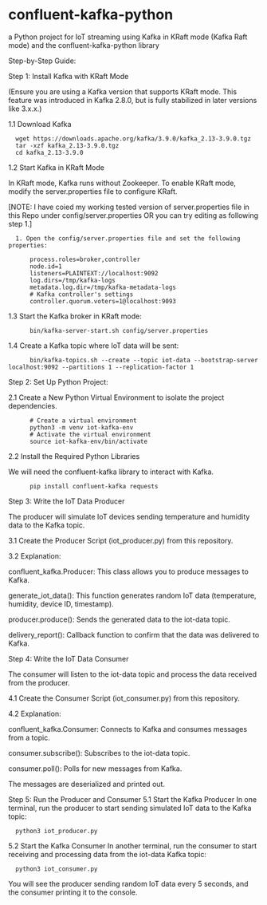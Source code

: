 # confluent-kafka-python
a Python project for IoT streaming using Kafka in KRaft mode (Kafka Raft mode) and the confluent-kafka-python library

Step-by-Step Guide:

Step 1: Install Kafka with KRaft Mode

  (Ensure you are using a Kafka version that supports KRaft mode. This feature was introduced in Kafka 2.8.0, but is fully stabilized in later versions like 3.x.x.)
  
  1.1 Download Kafka
  
      wget https://downloads.apache.org/kafka/3.9.0/kafka_2.13-3.9.0.tgz
      tar -xzf kafka_2.13-3.9.0.tgz
      cd kafka_2.13-3.9.0
  1.2 Start Kafka in KRaft Mode
  
  In KRaft mode, Kafka runs without Zookeeper. To enable KRaft mode, modify the server.properties file to configure KRaft.
    
  [NOTE: I have coied my working tested version of server.properties file in this Repo under config/server.properties OR you can try editing as following step 1.]
  
      1. Open the config/server.properties file and set the following properties:
        
          process.roles=broker,controller
          node.id=1
          listeners=PLAINTEXT://localhost:9092
          log.dirs=/tmp/kafka-logs
          metadata.log.dir=/tmp/kafka-metadata-logs
          # Kafka controller's settings
          controller.quorum.voters=1@localhost:9093
  1.3  Start the Kafka broker in KRaft mode:
  
          bin/kafka-server-start.sh config/server.properties 
  
  1.4  Create a Kafka topic where IoT data will be sent:
  
          bin/kafka-topics.sh --create --topic iot-data --bootstrap-server localhost:9092 --partitions 1 --replication-factor 1

Step 2: Set Up Python Project:

  2.1 Create a New Python Virtual Environment to isolate the project dependencies.
  
          # Create a virtual environment
          python3 -m venv iot-kafka-env
          # Activate the virtual environment
          source iot-kafka-env/bin/activate
  2.2 Install the Required Python Libraries
  
  We will need the confluent-kafka library to interact with Kafka.
      
          pip install confluent-kafka requests

Step 3: Write the IoT Data Producer

  The producer will simulate IoT devices sending temperature and humidity data to the Kafka topic.
  
  3.1 Create the Producer Script (iot_producer.py) from this repository.
  
  3.2 Explanation:
  
   confluent_kafka.Producer: This class allows you to produce messages to Kafka.
   
   generate_iot_data(): This function generates random IoT data (temperature, humidity, device ID, timestamp).
   
   producer.produce(): Sends the generated data to the iot-data topic.
   
   delivery_report(): Callback function to confirm that the data was delivered to Kafka.

Step 4: Write the IoT Data Consumer

  The consumer will listen to the iot-data topic and process the data received from the producer.
  
  4.1 Create the Consumer Script (iot_consumer.py) from this repository.
  
  4.2 Explanation:
  
  confluent_kafka.Consumer: Connects to Kafka and consumes messages from a topic.
  
  consumer.subscribe(): Subscribes to the iot-data topic.
  
  consumer.poll(): Polls for new messages from Kafka.
  
  The messages are deserialized and printed out.

Step 5: Run the Producer and Consumer
  5.1 Start the Kafka Producer
    In one terminal, run the producer to start sending simulated IoT data to the Kafka topic:
    
      python3 iot_producer.py
  5.2 Start the Kafka Consumer
    In another terminal, run the consumer to start receiving and processing data from the iot-data Kafka topic:
    
      python3 iot_consumer.py


You will see the producer sending random IoT data every 5 seconds, and the consumer printing it to the console.
    

